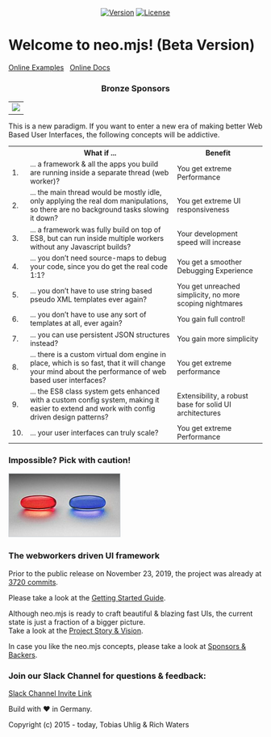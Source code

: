 <p align="center">
  <a href="https://www.npmjs.com/package/neo.mjs"><img src="https://img.shields.io/npm/v/neo.mjs.svg" alt="Version"></a>
  <a href="https://www.npmjs.com/package/neo.mjs"><img src="https://img.shields.io/npm/l/neo.mjs.svg" alt="License"></a>
</p>

# Welcome to neo.mjs! (Beta Version)

<a href="https://neomjs.github.io/pages/">Online Examples</a>&nbsp;&nbsp;
<a href="https://neomjs.github.io/pages/node_modules/neo.mjs/dist/production/docs/index.html">Online Docs</a>

<h3 align="center">Bronze Sponsors</h3>
<!--bronze start-->
<table>
  <tbody>
    <tr>
      <td align="center" valign="middle">
        <a href="http://www.stream4.tech/">
          <img width="150px" src="https://raw.githubusercontent.com/neomjs/pages/master/sponsors/bronze/stream4tech.png">
        </a>
      </td>
    </tr>
  </tbody>
</table>
<!--bronze end-->

This is a new paradigm. If you want to enter a new era of making better Web Based User Interfaces,
the following concepts will be addictive.

<table>
    <tr>
        <th></th>
        <th>What if ...</th>
        <th>Benefit</th>
    </tr>
    <tr>
        <td>1.</td>
        <td>... a framework & all the apps you build are running inside a separate thread (web worker)?</td>
        <td>You get extreme Performance</td>
    </tr>
    <tr>
        <td>2.</td>
        <td>... the main thread would be mostly idle, only applying the real dom manipulations,
            so there are no background tasks slowing it down?</td>
        <td>You get extreme UI responsiveness</td>
    </tr>
    <tr>
        <td>3.</td>
        <td>... a framework was fully build on top of ES8, but can run inside multiple workers without any Javascript builds?</td>
        <td>Your development speed will increase</td>
    </tr>
    <tr>
        <td>4.</td>
        <td>... you don’t need source-maps to debug your code, since you do get the real code 1:1?</td>
        <td>You get a smoother Debugging Experience</td>
    </tr>
    <tr>
        <td>5.</td>
        <td>... you don’t have to use string based pseudo XML templates ever again?</td>
        <td>You get unreached simplicity, no more scoping nightmares</td>
    </tr>
    <tr>
        <td>6.</td>
        <td>... you don’t have to use any sort of templates at all, ever again?</td>
        <td>You gain full control!</td>
    </tr>
    <tr>
        <td>7.</td>
        <td>... you can use persistent JSON structures instead?</td>
        <td>You gain more simplicity</td>
    </tr>
    <tr>
        <td>8.</td>
        <td>... there is a custom virtual dom engine in place, which is so fast,
            that it will change your mind about the performance of web based user interfaces?</td>
        <td>You get extreme performance</td>
    </tr>
    <tr>
        <td>9.</td>
        <td>... the ES8 class system gets enhanced with a custom config system,
            making it easier to extend and work with config driven design patterns?</td>
        <td>Extensibility, a robust base for solid UI architectures</td>
    </tr>
    <tr>
        <td>10.</td>
        <td>... your user interfaces can truly scale?</td>
        <td>You get extreme Performance</td>
    </tr>
</table>

### Impossible? Pick with caution!
<a href="https://en.wikipedia.org/wiki/Red_pill_and_blue_pill"><img alt="blue or red pill" src="./.github/images/redorbluepill.png"></a>

### The webworkers driven UI framework

Prior to the public release on November 23, 2019, the project was already at <a href=".github/NEOMJS_HISTORY.md">3720 commits</a>.

Please take a look at the <a href=".github/GETTING_STARTED.md">Getting Started Guide</a>.

Although neo.mjs is ready to craft beautiful & blazing fast UIs, the current state is just a fraction of a bigger
picture.<br/>
Take a look at the <a href=".github/VISION.md">Project Story & Vision</a>.

In case you like the neo.mjs concepts, please take a look at <a href="./BACKERS.md">Sponsors & Backers</a>.

### Join our Slack Channel for questions & feedback:

<a href="https://join.slack.com/t/neotericjs/shared_invite/enQtNDk2NjEwMTIxODQ2LWRjNGQ3ZTMzODRmZGM2NDM2NzZmZTMzZmE2YjEwNDM4NDhjZDllNWY2ZDkwOWQ5N2JmZWViYjYzZTg5YjdiMDc">Slack Channel Invite Link</a>

Build with :heart: in Germany.

Copyright (c) 2015 - today, Tobias Uhlig & Rich Waters